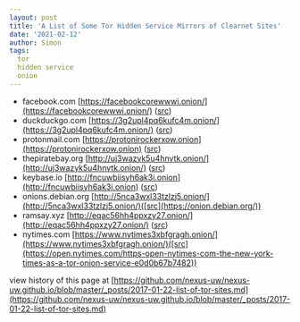 ```yaml
---
layout: post
title: 'A List of Some Tor Hidden Service Mirrors of Clearnet Sites'
date: '2021-02-12'
author: Simon
tags:
  tor
  hidden service
  onion
---
```


- facebook.com [https://facebookcorewwwi.onion/](https://facebookcorewwwi.onion/) ([src](https://www.facebook.com/notes/protect-the-graph/making-connections-to-facebook-more-secure/1526085754298237))
- duckduckgo.com [https://3g2upl4pq6kufc4m.onion/](https://3g2upl4pq6kufc4m.onion/) ([src](https://en.wikipedia.org/wiki/DuckDuckGo))
- protonmail.com [https://protonirockerxow.onion](https://protonirockerxow.onion) ([src](https://protonmail.com/blog/tor-encrypted-email/))
- thepiratebay.org [http://uj3wazyk5u4hnvtk.onion/](http://uj3wazyk5u4hnvtk.onion/) ([src](https://thepiratebay.org))
- keybase.io [http://fncuwbiisyh6ak3i.onion](http://fncuwbiisyh6ak3i.onion) ([src](https://keybase.io))
- onions.debian.org [http://5nca3wxl33tzlzj5.onion/](http://5nca3wxl33tzlzj5.onion/)([src](https://onion.debian.org/))
- ramsay.xyz [http://eqac56hh4ppxzy27.onion/](http://eqac56hh4ppxzy27.onion/) ([src](https://github.com/nexus-uw/nexus-uw.github.io/blob/master/_includes/footer.html#L5))
-  nytimes.com [https://www.nytimes3xbfgragh.onion/](https://www.nytimes3xbfgragh.onion/)([src](https://open.nytimes.com/https-open-nytimes-com-the-new-york-times-as-a-tor-onion-service-e0d0b67b7482))

view history of this page at [https://github.com/nexus-uw/nexus-uw.github.io/blob/master/_posts/2017-01-22-list-of-tor-sites.md](https://github.com/nexus-uw/nexus-uw.github.io/blob/master/_posts/2017-01-22-list-of-tor-sites.md)

